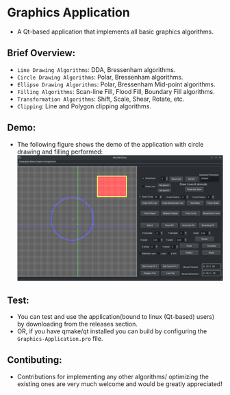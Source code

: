 # Graphics Application

- A Qt-based application that implements all basic graphics algorithms.

## Brief Overview:

- `Line Drawing Algorithms`: DDA, Bressenham algorithms.
- `Circle Drawing Algorithms`: Polar, Bressenham algorithms.
- `Ellipse Drawing Algorithms`: Polar, Bressenham Mid-point algorithms.
- `Filling Algorithms`: Scan-line Fill, Flood Fill, Boundary Fill algorithms.
- `Transformation Algorithms`: Shift, Scale, Shear, Rotate, etc.
- `Clipping`: Line and Polygon clipping algorithms.

## Demo:
- The following figure shows the demo of the application with circle drawing and filling performed:<br>
![Screenshot](./ss.png)

## Test:
- You can test and use the application(bound to linux (Qt-based) users) by downloading from the releases section.
- OR, if you have qmake/qt installed you can build by configuring the `Graphics-Application.pro` file.

## Contibuting:
- Contributions for implementing any other algorithms/ optimizing the existing ones are very much welcome and would be greatly appreciated!
